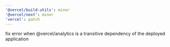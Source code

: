 ```yaml
---
'@vercel/build-utils': minor
'@vercel/next': minor
'vercel': patch
---
```


fix error when @vercel/analytics is a transitive dependency of the deployed application
